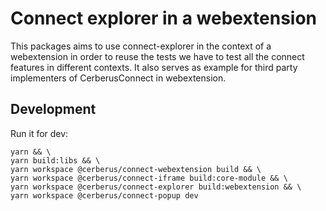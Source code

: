# Connect explorer in a webextension

This packages aims to use connect-explorer in the context of a webextension in order to reuse the tests we have to test all the connect features in different contexts. It also serves as example for third party implementers of CerberusConnect in webextension.

## Development

Run it for dev:

```
yarn && \
yarn build:libs && \
yarn workspace @cerberus/connect-webextension build && \
yarn workspace @cerberus/connect-iframe build:core-module && \
yarn workspace @cerberus/connect-explorer build:webextension && \
yarn workspace @cerberus/connect-popup dev
```
